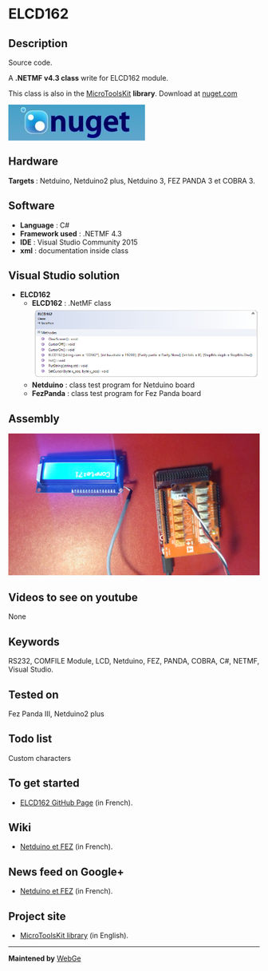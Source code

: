 # ELCD162

<strong>Description</strong>
----------------------------
Source code.

A <strong>.NETMF v4.3 class</strong> write for ELCD162 module. 

This class is also in the <a href="https://www.nuget.org/packages/WEBGE.Microtoolskit/" target="_blank">MicroToolsKit</a> <strong>library</strong>. Download at <a href="https://www.nuget.org" target="_blank">nuget.com</a>

 <img src="img/nuget.JPG" align="center" />
 
<strong>Hardware</strong>
---------------------
<strong> Targets </strong>: Netduino, Netduino2 plus, Netduino 3, FEZ PANDA 3 et COBRA 3.

<strong>Software</strong>
---------------------
<ul>
<li><strong>Language</strong> : C#</li>
<li><strong>Framework used</strong> : .NETMF 4.3</li>
<li><strong>IDE</strong> : Visual Studio Community 2015</li>
<li><strong>xml</strong> : documentation inside class </li> 
</ul>

<strong> Visual Studio solution</strong>
-------------------------------------
<ul>
<li><strong>ELCD162</strong>
<ul>
<li><strong>ELCD162</strong> : .NetMF class</li>
<img src="img/ELCD162.png" />
<li><strong>Netduino</strong> : class test program for Netduino board</li>
<li><strong>FezPanda</strong> : class test program for Fez Panda board</li>
</ul>
</li>
</ul>

<strong>Assembly</strong>
--------------------------
<img src="img/ELCD162.jpg" />

<strong>Videos to see on youtube</strong>
-------------------
None

<strong>Keywords</strong>
----------------------------
RS232, COMFILE Module, LCD, Netduino, FEZ, PANDA, COBRA, C#, NETMF, Visual Studio.

<strong>Tested on</strong>
-------------------
Fez Panda III, Netduino2 plus

<strong>Todo list</strong>
-------------------
Custom characters

<strong>To get started</strong>
--------------------
- <a href="http://webge.github.io/ELCD162/" target="_blank">ELCD162 GitHub Page</a> (in French).

<strong>Wiki</strong>
--------------------
- <a href="https://csharpembarquenetduino.wikispaces.com/Home" target="_blank">Netduino et FEZ</a> (in French).

<strong>News feed on Google+</strong>
--------------------
- <a href="https://plus.google.com/collection/oaaJX" target="_blank">Netduino et FEZ</a> (in French).

<strong>Project site</strong>
--------------------
- <a href ="https://csharpembarquenetduino.wikispaces.com/6.+MicroToolsKit+library">MicroToolsKit library</a> (in English).
<hr>
<strong>Maintened by</strong> <a href="mailto:philippemariano@gmail.com">WebGe</a>
